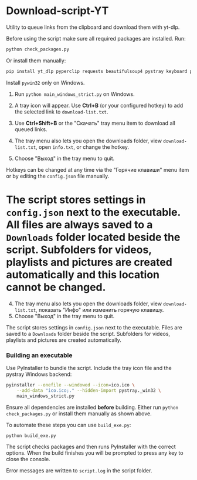 # Download-script-YT

Utility to queue links from the clipboard and download them with yt-dlp.

Before using the script make sure all required packages are installed. Run:

```bash
python check_packages.py
```

Or install them manually:

```bash
pip install yt_dlp pyperclip requests beautifulsoup4 pystray keyboard pillow pywin32
```

Install `pywin32` only on Windows.

1. Run `python main_windows_strict.py` on Windows.
2. A tray icon will appear. Use **Ctrl+B** (or your configured hotkey) to add the selected link to `download-list.txt`.
3. Use **Ctrl+Shift+B** or the "Скачать" tray menu item to download all queued links.

4. The tray menu also lets you open the downloads folder, view `download-list.txt`, open `info.txt`, or change the hotkey.
5. Choose "Выход" in the tray menu to quit.

Hotkeys can be changed at any time via the "Горячие клавиши" menu item or by
editing the `config.json` file manually.

The script stores settings in `config.json` next to the executable. All files
are always saved to a `Downloads` folder located beside the script. Subfolders
for videos, playlists and pictures are created automatically and this location
cannot be changed.
=======
4. The tray menu also lets you open the downloads folder, view `download-list.txt`, показать "Инфо" или изменить горячую клавишу.
5. Choose "Выход" in the tray menu to quit.

The script stores settings in `config.json` next to the executable. Files are
saved to a `Downloads` folder beside the script. Subfolders for videos,
playlists and pictures are created automatically.


### Building an executable

Use PyInstaller to bundle the script. Include the tray icon file and the
pystray Windows backend:

```bash
pyinstaller --onefile --windowed --icon=ico.ico \
    --add-data "ico.ico;." --hidden-import pystray._win32 \
    main_windows_strict.py
```

Ensure all dependencies are installed **before** building. Either run
`python check_packages.py` or install them manually as shown above.

To automate these steps you can use `build_exe.py`:

```bash
python build_exe.py
```

The script checks packages and then runs PyInstaller with the correct
options. When the build finishes you will be prompted to press any key
to close the console.

Error messages are written to `script.log` in the script folder.

